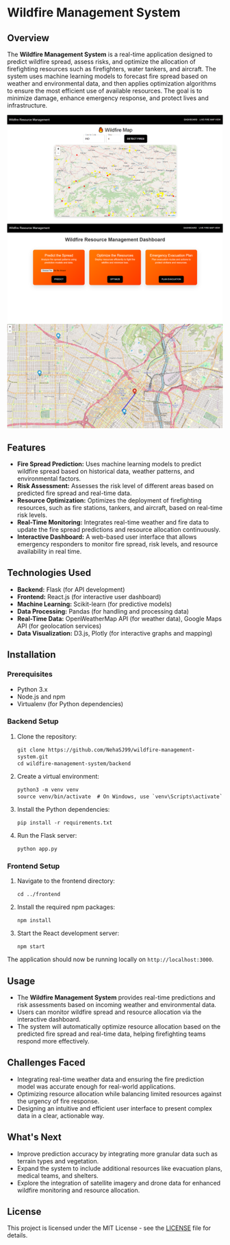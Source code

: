 # Wildfire Management System

## Overview
The **Wildfire Management System** is a real-time application designed to predict wildfire spread, assess risks, and optimize the allocation of firefighting resources such as firefighters, water tankers, and aircraft. The system uses machine learning models to forecast fire spread based on weather and environmental data, and then applies optimization algorithms to ensure the most efficient use of available resources. The goal is to minimize damage, enhance emergency response, and protect lives and infrastructure.

![Wild Fire Map](https://github.com/NehaSJ99/Wild-Fire-Resource-Management-Optimization/blob/main/firemap.PNG)
![Dashboard](https://github.com/NehaSJ99/Wild-Fire-Resource-Management-Optimization/blob/main/dashboard.PNG)
![Evacuation Map](https://github.com/NehaSJ99/Wild-Fire-Resource-Management-Optimization/blob/main/evacuationMap.PNG)


## Features
- **Fire Spread Prediction:** Uses machine learning models to predict wildfire spread based on historical data, weather patterns, and environmental factors.
- **Risk Assessment:** Assesses the risk level of different areas based on predicted fire spread and real-time data.
- **Resource Optimization:** Optimizes the deployment of firefighting resources, such as fire stations, tankers, and aircraft, based on real-time risk levels.
- **Real-Time Monitoring:** Integrates real-time weather and fire data to update the fire spread predictions and resource allocation continuously.
- **Interactive Dashboard:** A web-based user interface that allows emergency responders to monitor fire spread, risk levels, and resource availability in real time.

## Technologies Used
- **Backend:** Flask (for API development)
- **Frontend:** React.js (for interactive user dashboard)
- **Machine Learning:** Scikit-learn (for predictive models)
- **Data Processing:** Pandas (for handling and processing data)
- **Real-Time Data:** OpenWeatherMap API (for weather data), Google Maps API (for geolocation services)
- **Data Visualization:** D3.js, Plotly (for interactive graphs and mapping)

## Installation

### Prerequisites
- Python 3.x
- Node.js and npm
- Virtualenv (for Python dependencies)

### Backend Setup
1. Clone the repository:
   ```
   git clone https://github.com/NehaSJ99/wildfire-management-system.git
   cd wildfire-management-system/backend
   ```

2. Create a virtual environment:
   ```
   python3 -m venv venv
   source venv/bin/activate  # On Windows, use `venv\Scripts\activate`
   ```

3. Install the Python dependencies:
   ```
   pip install -r requirements.txt
   ```

4. Run the Flask server:
   ```
   python app.py
   ```

### Frontend Setup
1. Navigate to the frontend directory:
   ```
   cd ../frontend
   ```

2. Install the required npm packages:
   ```
   npm install
   ```

3. Start the React development server:
   ```
   npm start
   ```

The application should now be running locally on `http://localhost:3000`.

## Usage
- The **Wildfire Management System** provides real-time predictions and risk assessments based on incoming weather and environmental data.
- Users can monitor wildfire spread and resource allocation via the interactive dashboard.
- The system will automatically optimize resource allocation based on the predicted fire spread and real-time data, helping firefighting teams respond more effectively.

## Challenges Faced
- Integrating real-time weather data and ensuring the fire prediction model was accurate enough for real-world applications.
- Optimizing resource allocation while balancing limited resources against the urgency of fire response.
- Designing an intuitive and efficient user interface to present complex data in a clear, actionable way.

## What's Next
- Improve prediction accuracy by integrating more granular data such as terrain types and vegetation.
- Expand the system to include additional resources like evacuation plans, medical teams, and shelters.
- Explore the integration of satellite imagery and drone data for enhanced wildfire monitoring and resource allocation.

## License
This project is licensed under the MIT License - see the [LICENSE](LICENSE) file for details.
